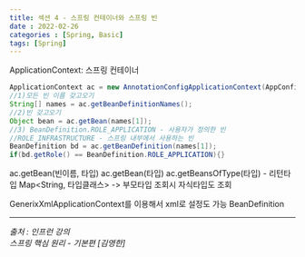 ```yaml
---
title: 섹션 4 - 스프링 컨테이너와 스프링 빈
date : 2022-02-26
categories : [Spring, Basic]
tags: [Spring]
---
```


ApplicationContext: 스프링 컨테이너
```Java
ApplicationContext ac = new AnnotationConfigApplicationContext(AppConfig.class);
//1)모든 빈 이름 갖고오기
String[] names = ac.getBeanDefinitionNames(); 
//2)빈 갖고오기
Object bean = ac.getBean(names[1]); 
//3) BeanDefinition.ROLE_APPLICATION - 사용자가 정의한 빈
//ROLE_INFRASTRUCTURE - 스프링 내부에서 사용하는 빈
BeanDefinition bd = ac.getBeanDefinition(names[1]);
if(bd.getRole() == BeanDefinition.ROLE_APPLICATION){}
```

ac.getBean(빈이름, 타입)
ac.getBean(타입)
ac.getBeansOfType(타입) - 리턴타입 Map<String, 타입클래스>
-> 부모타입 조회시 자식타입도 조회

GenerixXmlApplicationContext를 이용해서 xml로 설정도 가능
BeanDefinition

*** 
_출처 : 인프런 강의 <br>_
*스프링 핵심 원리 - 기본편 [김영한]*